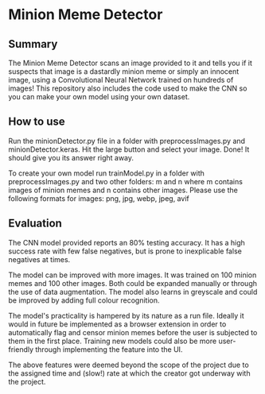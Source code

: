 # Minion Meme Detector

## Summary
The Minion Meme Detector scans an image provided to it and tells you if it suspects that image is a dastardly minion meme or simply an innocent image, using a Convolutional Neural Network trained on hundreds of images!
This repository also includes the code used to make the CNN so you can make your own model using your own dataset.

## How to use
Run the minionDetector.py file in a folder with preprocessImages.py and minionDetector.keras.
Hit the large button and select your image.
Done! It should give you its answer right away.

To create your own model run trainModel.py in a folder with preprocessImages.py and two other folders: m and n where m contains images of minion memes and n contains other images.
Please use the following formats for images: png, jpg, webp, jpeg, avif

## Evaluation
The CNN model provided reports an 80% testing accuracy. It has a high success rate with few false negatives, but is prone to inexplicable false negatives at times.

The model can be improved with more images. It was trained on 100 minion memes and 100 other images. Both could be expanded manually or through the use of data augmentation.
The model also learns in greyscale and could be improved by adding full colour recognition.

The model's practicality is hampered by its nature as a run file. Ideally it would in future be implemented as a browser extension in order to automatically flag and censor minion memes before the user is subjected to them in the first place.
Training new models could also be more user-friendly through implementing the feature into the UI.

The above features were deemed beyond the scope of the project due to the assigned time and (slow!) rate at which the creator got underway with the project.
